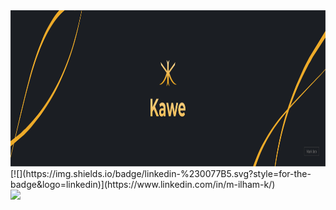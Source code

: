 <img height=250 src="https://github.com/Ilhamkawe/ilhamkawe/blob/main/banner_kawe.png"/>
[![](https://img.shields.io/badge/linkedin-%230077B5.svg?style=for-the-badge&logo=linkedin)](https://www.linkedin.com/in/m-ilham-k/) 
<br>
<img src="https://github-readme-streak-stats.herokuapp.com/?user=ilhamKawe"/>


